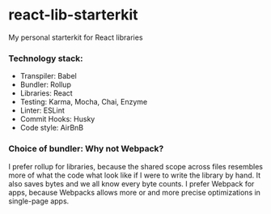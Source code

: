 # react-lib-starterkit
My personal starterkit for React libraries

### Technology stack:
- Transpiler: Babel
- Bundler: Rollup
- Libraries: React
- Testing: Karma, Mocha, Chai, Enzyme
- Linter: ESLint
- Commit Hooks: Husky
- Code style: AirBnB

### Choice of bundler: Why not Webpack?
I prefer rollup for libraries, because the shared scope across files resembles more of what the code what look like if I were to write the library by hand. It also saves bytes and we all know every byte counts.
I prefer Webpack for apps, because Webpacks allows more or and more precise optimizations in single-page apps.
